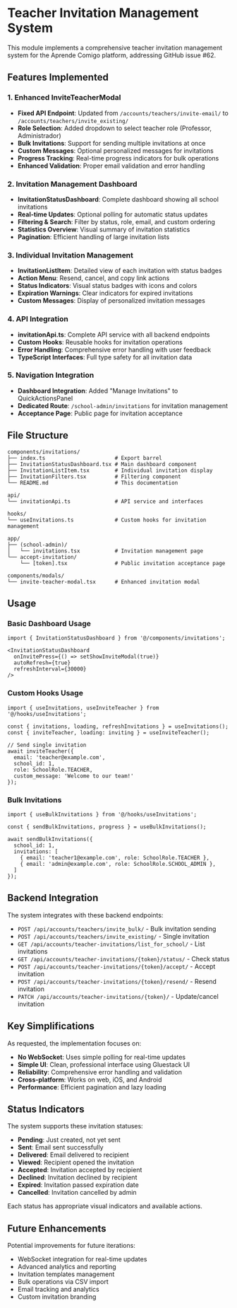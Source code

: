 # Teacher Invitation Management System

This module implements a comprehensive teacher invitation management system for the Aprende Comigo platform, addressing GitHub issue #62.

## Features Implemented

### 1. Enhanced InviteTeacherModal
- **Fixed API Endpoint**: Updated from `/accounts/teachers/invite-email/` to `/accounts/teachers/invite_existing/`
- **Role Selection**: Added dropdown to select teacher role (Professor, Administrador)
- **Bulk Invitations**: Support for sending multiple invitations at once
- **Custom Messages**: Optional personalized messages for invitations
- **Progress Tracking**: Real-time progress indicators for bulk operations
- **Enhanced Validation**: Proper email validation and error handling

### 2. Invitation Management Dashboard
- **InvitationStatusDashboard**: Complete dashboard showing all school invitations
- **Real-time Updates**: Optional polling for automatic status updates
- **Filtering & Search**: Filter by status, role, email, and custom ordering
- **Statistics Overview**: Visual summary of invitation statistics
- **Pagination**: Efficient handling of large invitation lists

### 3. Individual Invitation Management
- **InvitationListItem**: Detailed view of each invitation with status badges
- **Action Menu**: Resend, cancel, and copy link actions
- **Status Indicators**: Visual status badges with icons and colors
- **Expiration Warnings**: Clear indicators for expired invitations
- **Custom Messages**: Display of personalized invitation messages

### 4. API Integration
- **invitationApi.ts**: Complete API service with all backend endpoints
- **Custom Hooks**: Reusable hooks for invitation operations
- **Error Handling**: Comprehensive error handling with user feedback
- **TypeScript Interfaces**: Full type safety for all invitation data

### 5. Navigation Integration
- **Dashboard Integration**: Added "Manage Invitations" to QuickActionsPanel
- **Dedicated Route**: `/school-admin/invitations` for invitation management
- **Acceptance Page**: Public page for invitation acceptance

## File Structure

```
components/invitations/
├── index.ts                      # Export barrel
├── InvitationStatusDashboard.tsx # Main dashboard component
├── InvitationListItem.tsx        # Individual invitation display
├── InvitationFilters.tsx         # Filtering component
└── README.md                     # This documentation

api/
└── invitationApi.ts              # API service and interfaces

hooks/
└── useInvitations.ts             # Custom hooks for invitation management

app/
├── (school-admin)/
│   └── invitations.tsx           # Invitation management page
└── accept-invitation/
    └── [token].tsx               # Public invitation acceptance page

components/modals/
└── invite-teacher-modal.tsx      # Enhanced invitation modal
```

## Usage

### Basic Dashboard Usage
```tsx
import { InvitationStatusDashboard } from '@/components/invitations';

<InvitationStatusDashboard
  onInvitePress={() => setShowInviteModal(true)}
  autoRefresh={true}
  refreshInterval={30000}
/>
```

### Custom Hooks Usage
```tsx
import { useInvitations, useInviteTeacher } from '@/hooks/useInvitations';

const { invitations, loading, refreshInvitations } = useInvitations();
const { inviteTeacher, loading: inviting } = useInviteTeacher();

// Send single invitation
await inviteTeacher({
  email: 'teacher@example.com',
  school_id: 1,
  role: SchoolRole.TEACHER,
  custom_message: 'Welcome to our team!'
});
```

### Bulk Invitations
```tsx
import { useBulkInvitations } from '@/hooks/useInvitations';

const { sendBulkInvitations, progress } = useBulkInvitations();

await sendBulkInvitations({
  school_id: 1,
  invitations: [
    { email: 'teacher1@example.com', role: SchoolRole.TEACHER },
    { email: 'admin@example.com', role: SchoolRole.SCHOOL_ADMIN },
  ]
});
```

## Backend Integration

The system integrates with these backend endpoints:
- `POST /api/accounts/teachers/invite_bulk/` - Bulk invitation sending
- `POST /api/accounts/teachers/invite_existing/` - Single invitation
- `GET /api/accounts/teacher-invitations/list_for_school/` - List invitations
- `GET /api/accounts/teacher-invitations/{token}/status/` - Check status
- `POST /api/accounts/teacher-invitations/{token}/accept/` - Accept invitation
- `POST /api/accounts/teacher-invitations/{token}/resend/` - Resend invitation
- `PATCH /api/accounts/teacher-invitations/{token}/` - Update/cancel invitation

## Key Simplifications

As requested, the implementation focuses on:
- **No WebSocket**: Uses simple polling for real-time updates
- **Simple UI**: Clean, professional interface using Gluestack UI
- **Reliability**: Comprehensive error handling and validation
- **Cross-platform**: Works on web, iOS, and Android
- **Performance**: Efficient pagination and lazy loading

## Status Indicators

The system supports these invitation statuses:
- **Pending**: Just created, not yet sent
- **Sent**: Email sent successfully
- **Delivered**: Email delivered to recipient
- **Viewed**: Recipient opened the invitation
- **Accepted**: Invitation accepted by recipient
- **Declined**: Invitation declined by recipient
- **Expired**: Invitation passed expiration date
- **Cancelled**: Invitation cancelled by admin

Each status has appropriate visual indicators and available actions.

## Future Enhancements

Potential improvements for future iterations:
- WebSocket integration for real-time updates
- Advanced analytics and reporting
- Invitation templates management
- Bulk operations via CSV import
- Email tracking and analytics
- Custom invitation branding